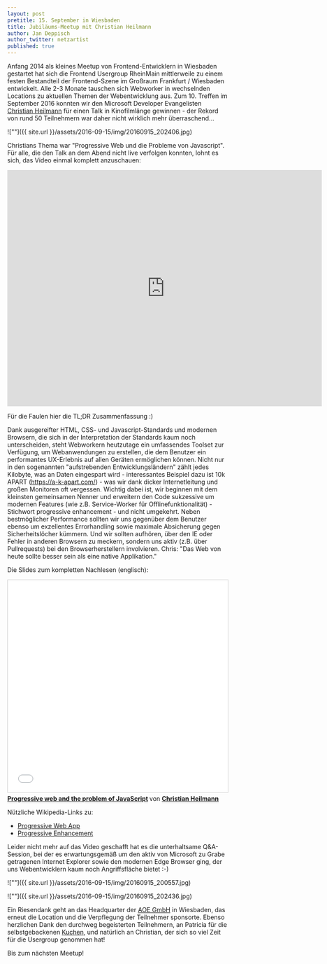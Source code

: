 ```yaml
---
layout: post
pretitle: 15. September in Wiesbaden
title: Jubiläums-Meetup mit Christian Heilmann
author: Jan Deppisch
author_twitter: netzartist
published: true
---
```


Anfang 2014 als kleines Meetup von Frontend-Entwicklern in Wiesbaden gestartet hat sich die Frontend Usergroup RheinMain mittlerweile zu einem festen Bestandteil der Frontend-Szene im Großraum Frankfurt / Wiesbaden entwickelt. Alle 2-3 Monate tauschen sich Webworker in wechselnden Locations zu aktuellen Themen der Webentwicklung aus. Zum 10. Treffen im September 2016 konnten wir den Microsoft Developer Evangelisten [Christian Heilmann](https://twitter.com/codepo8) für einen Talk in Kinofilmlänge gewinnen - der Rekord von rund 50 Teilnehmern war daher nicht wirklich mehr überraschend...

![""]({{ site.url }}/assets/2016-09-15/img/20160915_202406.jpg)

Christians Thema war "Progressive Web und die Probleme von Javascript". Für alle, die den Talk an dem Abend nicht live verfolgen konnten, lohnt es sich, das Video einmal komplett anzuschauen:

<iframe width="720" height="540" src="https://www.youtube.com/embed/du6ktviKKtg" frameborder="0" allowfullscreen></iframe>

Für die Faulen hier die TL;DR Zusammenfassung :)

Dank ausgereifter HTML, CSS- und Javascript-Standards und modernen Browsern, die sich in der Interpretation der Standards kaum noch unterscheiden, steht Webworkern heutzutage ein umfassendes Toolset zur Verfügung, um Webanwendungen zu erstellen, die dem Benutzer ein performantes UX-Erlebnis auf allen Geräten ermöglichen können. Nicht nur in den sogenannten "aufstrebenden Entwicklungsländern" zählt jedes Kilobyte, was an Daten eingespart wird - interessantes Beispiel dazu ist 10k APART (https://a-k-apart.com/) - was wir dank dicker Internetleitung und großen Monitoren oft vergessen. Wichtig dabei ist, wir beginnen mit dem kleinsten gemeinsamen Nenner und erweitern den Code sukzessive um modernen Features (wie z.B. Service-Worker für Offlinefunktionalität) - Stichwort progressive enhancement - und nicht umgekehrt. Neben bestmöglicher Performance sollten wir uns gegenüber dem Benutzer ebenso um exzellentes Errorhandling sowie maximale Absicherung gegen Sicherheitslöcher kümmern. Und wir sollten aufhören, über den IE oder Fehler in anderen Browsern zu meckern, sondern uns aktiv (z.B. über Pullrequests) bei den Browserherstellern involvieren. Chris: "Das Web von heute sollte besser sein als eine native Applikation."

Die Slides zum kompletten Nachlesen (englisch):

<iframe src="//www.slideshare.net/slideshow/embed_code/key/kJByNcAF2rao3t" width="595" height="485" frameborder="0" marginwidth="0" marginheight="0" scrolling="no" style="border:1px solid #CCC; border-width:1px; margin-bottom:5px; max-width: 100%;" allowfullscreen> </iframe> <div style="margin-bottom:5px"> <strong> <a href="//www.slideshare.net/cheilmann/progressive-web-and-the-problem-of-javascript" title="Progressive web and the problem of JavaScript" target="_blank">Progressive web and the problem of JavaScript</a> </strong> von <strong><a target="_blank" href="//www.slideshare.net/cheilmann">Christian Heilmann</a></strong> </div>

Nützliche Wikipedia-Links zu:

- [Progressive Web App](https://de.wikipedia.org/wiki/Progressive_Web_App)
- [Progressive Enhancement](https://de.wikipedia.org/wiki/Progressive_Verbesserung)


Leider nicht mehr auf das Video geschafft hat es die unterhaltsame Q&A-Session, bei der es erwartungsgemäß um den aktiv von Microsoft zu Grabe getragenen Internet Explorer sowie den modernen Edge Browser ging, der uns Webentwicklern kaum noch Angriffsfläche bietet :-) 

![""]({{ site.url }}/assets/2016-09-15/img/20160915_200557.jpg)

![""]({{ site.url }}/assets/2016-09-15/img/20160915_202436.jpg)

Ein Riesendank geht an das Headquarter der [AOE GmbH](http://www.aoe.com) in Wiesbaden, das erneut die Location und die Verpflegung der Teilnehmer sponsorte. Ebenso herzlichen Dank den durchweg begeisterten Teilnehmern, an Patricia für die selbstgebackenen [Kuchen](https://twitter.com/trishi_de/status/776704826856108032), und natürlich an Christian, der sich so viel Zeit für die Usergroup genommen hat!

Bis zum nächsten Meetup!
